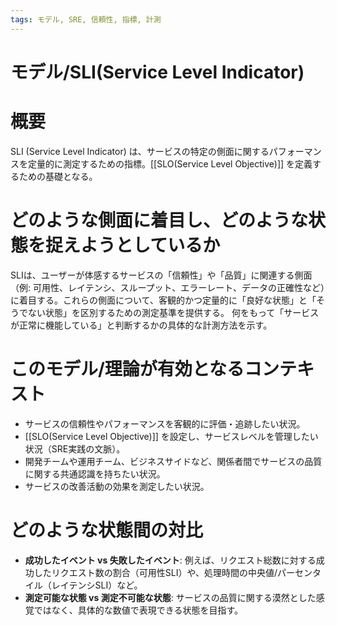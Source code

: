 ```yaml
---
tags: モデル, SRE, 信頼性, 指標, 計測
---
```

# モデル/SLI(Service Level Indicator)

# 概要
SLI (Service Level Indicator) は、サービスの特定の側面に関するパフォーマンスを定量的に測定するための指標。[[SLO(Service Level Objective)]] を定義するための基礎となる。

# どのような側面に着目し、どのような状態を捉えようとしているか
SLIは、ユーザーが体感するサービスの「信頼性」や「品質」に関連する側面（例: 可用性、レイテンシ、スループット、エラーレート、データの正確性など）に着目する。これらの側面について、客観的かつ定量的に「良好な状態」と「そうでない状態」を区別するための測定基準を提供する。
何をもって「サービスが正常に機能している」と判断するかの具体的な計測方法を示す。

# このモデル/理論が有効となるコンテキスト
* サービスの信頼性やパフォーマンスを客観的に評価・追跡したい状況。
* [[SLO(Service Level Objective)]] を設定し、サービスレベルを管理したい状況（SRE実践の文脈）。
* 開発チームや運用チーム、ビジネスサイドなど、関係者間でサービスの品質に関する共通認識を持ちたい状況。
* サービスの改善活動の効果を測定したい状況。

# どのような状態間の対比
* **成功したイベント vs 失敗したイベント**: 例えば、リクエスト総数に対する成功したリクエスト数の割合（可用性SLI）や、処理時間の中央値/パーセンタイル（レイテンシSLI）など。
* **測定可能な状態 vs 測定不可能な状態**: サービスの品質に関する漠然とした感覚ではなく、具体的な数値で表現できる状態を目指す。
